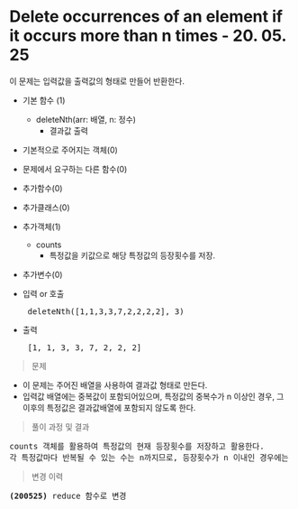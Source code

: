 # Delete occurrences of an element if it occurs more than n times - 20. 05. 25

이 문제는 입력값을 출력값의 형태로 만들어 반환한다.

- 기본 함수 (1)
  - deleteNth(arr: 배열, n: 정수)
    - 결과값 출력
- 기본적으로 주어지는 객체(0)
- 문제에서 요구하는 다른 함수(0)
- 추가함수(0)
- 추가클래스(0)
- 추가객체(1)
  - counts
    - 특정값을 키값으로 해당 특정값의 등장횟수를 저장.
- 추가변수(0)

- 입력 or 호출
  <pre> deleteNth([1,1,3,3,7,2,2,2,2], 3) </pre>
 
- 출력
  <pre> [1, 1, 3, 3, 7, 2, 2, 2] </pre>

> 문제
  - 이 문제는 주어진 배열을 사용하여 결과값 형태로 만든다.
  - 입력값 배열에는 중복값이 포함되어있으며, 특정값의 중복수가 n 이상인 경우, 그 이후의 특정값은 결과값배열에 포함되지 않도록 한다.

> 풀이 과정 및 결과
<pre>
counts 객체를 활용하여 특정값의 현재 등장횟수를 저장하고 활용한다.
각 특정값마다 반복될 수 있는 수는 n까지므로, 등장횟수가 n 이내인 경우에는 결과값 배열에 포함시키고(push) 그 이상으로 등장하는 값은 포함시키지않는다.
</pre>

>변경 이력
<pre>
<b>(200525)</b> reduce 함수로 변경
</pre>